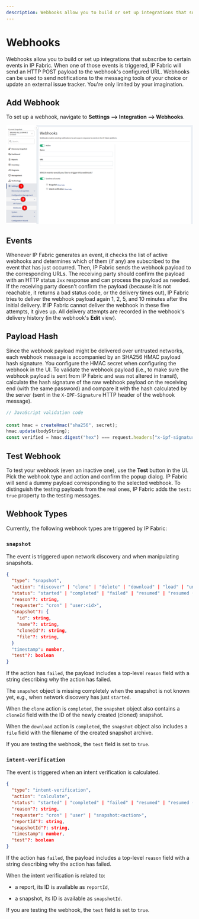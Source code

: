 ```yaml
---
description: Webhooks allow you to build or set up integrations that subscribe to certain events in IP Fabric.
---
```


# Webhooks

Webhooks allow you to build or set up integrations that subscribe to
certain events in IP Fabric. When one of those events is
triggered, IP Fabric will send an HTTP POST payload to the webhook's configured
URL. Webhooks can be used to send notifications to the messaging tools of
your choice or update an external issue tracker. You're only limited by
your imagination.

## Add Webhook

To set up a webhook, navigate to **Settings --> Integration --> Webhooks**.

![Add webhook](webhooks.png)

## Events

Whenever IP Fabric generates an event, it checks the list of active
webhooks and determines which of them (if any) are subscribed to the
event that has just occurred. Then, IP Fabric sends the webhook payload to
the corresponding URLs. The receiving party should confirm the payload with
an HTTP status `2xx` response and can process the payload as needed. If the
receiving party doesn't confirm the payload (because it is not
reachable, it returns a bad status code, or the delivery times out), IP Fabric
tries to deliver the webhook payload again 1, 2, 5, and 10 minutes
after the initial delivery. If IP Fabric cannot deliver the webhook in
these five attempts, it gives up. All delivery attempts are recorded in
the webhook's delivery history (in the webhook's **Edit** view).

## Payload Hash

Since the webhook payload might be delivered over untrusted networks,
each webhook message is accompanied by an SHA256 HMAC payload hash
signature. You configure the HMAC secret when configuring the webhook in
the UI. To validate the webhook payload (i.e., to make sure the webhook
payload is sent from IP Fabric and was not altered in
transit), calculate the hash signature of the raw webhook payload on the
receiving end (with the same password) and compare it with the hash
calculated by the server (sent in the `X-IPF-Signature` HTTP header of the
webhook message).

```js
// JavaScript validation code

const hmac = createHmac("sha256", secret);
hmac.update(bodyString);
const verified = hmac.digest("hex") === request.headers["x-ipf-signature"];
```

## Test Webhook

To test your webhook (even an inactive one), use the **Test** button in the UI.
Pick the webhook type and action and confirm the popup dialog. IP Fabric will
send a dummy payload corresponding to the selected webhook. To
distinguish the testing payloads from the real ones, IP Fabric adds the `test: true`
property to the testing messages.

## Webhook Types

Currently, the following webhook types are triggered by IP Fabric:

### `snapshot`

The event is triggered upon network discovery and when manipulating
snapshots.

```json
{
  "type": "snapshot",
  "action": "discover" | "clone" | "delete" | "download" | "load" | "unload",
  "status": "started" | "completed" | "failed" | "resumed" | "resumed (stopping)" | "stopped",
  "reason"?: string,
  "requester": "cron" | "user:<id>",
  "snapshot"?: {
    "id": string,
    "name"?: string,
    "cloneId"?: string,
    "file"?: string,
  }
  "timestamp": number,
  "test"?: boolean
}
```

If the action has `failed`, the payload includes a top-level `reason`
field with a string describing why the action has failed.

The `snapshot` object is missing completely when the snapshot is not known
yet, e.g., when network discovery has just `started`.

When the `clone` action is `completed`, the `snapshot` object also contains
a `cloneId` field with the ID of the newly created (cloned) snapshot.

When the `download` action is `completed`, the `snapshot` object also includes
a `file` field with the filename of the created snapshot archive.

If you are testing the webhook, the `test` field is set to `true`.

### `intent-verification`

The event is triggered when an intent verification is calculated.

```json
{
  "type": "intent-verification",
  "action": "calculate",
  "status": "started" | "completed" | "failed" | "resumed" | "resumed (stopping)" | "stopped",
  "reason"?: string,
  "requester": "cron" | "user" | "snapshot:<action>",
  "reportId"?: string,
  "snapshotId"?: string,
  "timestamp": number,
  "test"?: boolean
}
```

If the action has `failed`, the payload includes a top-level `reason`
field with a string describing why the action has failed.

When the intent verification is related to:

- a report, its ID is available as `reportId`,

- a snapshot, its ID is available as `snapshotId`.

If you are testing the webhook, the `test` field is set to `true`.
